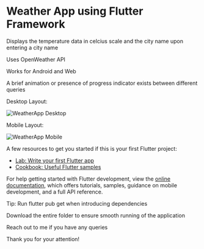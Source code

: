 # Weather App using Flutter Framework

Displays the temperature data in celcius scale and the city name upon entering a city name

Uses OpenWeather API

Works for Android and Web

A brief animation or presence of progress indicator exists between different queries

Desktop Layout:

![WeatherApp Desktop](https://user-images.githubusercontent.com/99253243/234385083-e8137475-47be-48e5-ace2-a4cee631dbfb.png)

Mobile Layout:

![WeatherApp Mobile](https://user-images.githubusercontent.com/99253243/234385141-8b9e0c90-cfea-4435-923e-b598aa123e4c.png)

A few resources to get you started if this is your first Flutter project:

- [Lab: Write your first Flutter app](https://docs.flutter.dev/get-started/codelab)
- [Cookbook: Useful Flutter samples](https://docs.flutter.dev/cookbook)

For help getting started with Flutter development, view the
[online documentation](https://docs.flutter.dev/), which offers tutorials,
samples, guidance on mobile development, and a full API reference.

Tip: Run flutter pub get when introducing dependencies

Download the entire folder to ensure smooth running of the application

Reach out to me if you have any queries

Thank you for your attention!
